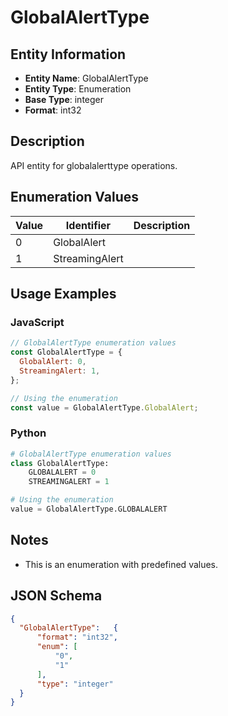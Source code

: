 # GlobalAlertType

## Entity Information
- **Entity Name**: GlobalAlertType
- **Entity Type**: Enumeration
- **Base Type**: integer
- **Format**: int32

## Description
API entity for globalalerttype operations.

## Enumeration Values

| Value | Identifier | Description |
|-------|------------|-------------|
| 0 | GlobalAlert |  |
| 1 | StreamingAlert |  |

## Usage Examples

### JavaScript
```javascript
// GlobalAlertType enumeration values
const GlobalAlertType = {
  GlobalAlert: 0,
  StreamingAlert: 1,
};

// Using the enumeration
const value = GlobalAlertType.GlobalAlert;
```

### Python
```python
# GlobalAlertType enumeration values
class GlobalAlertType:
    GLOBALALERT = 0
    STREAMINGALERT = 1

# Using the enumeration
value = GlobalAlertType.GLOBALALERT
```

## Notes
- This is an enumeration with predefined values.

## JSON Schema
```json
{
  "GlobalAlertType":   {
      "format": "int32",
      "enum": [
          "0",
          "1"
      ],
      "type": "integer"
  }
}
```

